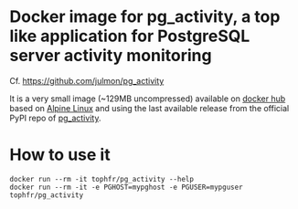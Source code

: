 # Docker image for pg_activity, a top like application for PostgreSQL server activity monitoring

Cf. https://github.com/julmon/pg_activity

It is a very small image (~129MB uncompressed) available on [docker hub][dockerhubpage] based on [Alpine Linux][alpinehubpage] and using the last available release from the official PyPI repo of [pg_activity][pg_activity].


# How to use it

    docker run --rm -it tophfr/pg_activity --help
    docker run --rm -it -e PGHOST=mypghost -e PGUSER=mypguser tophfr/pg_activity


  [pg_activity]: https://pypi.org/project/pg_activity/ "pg_activity"
  [dockerhubpage]: https://hub.docker.com/r/tophfr/pg_activity "pg_activity docker hub page"
  [alpinehubpage]: https://hub.docker.com/_/alpine/ "A minimal Docker image based on Alpine Linux with a complete package index and only 5 MB in size!"
